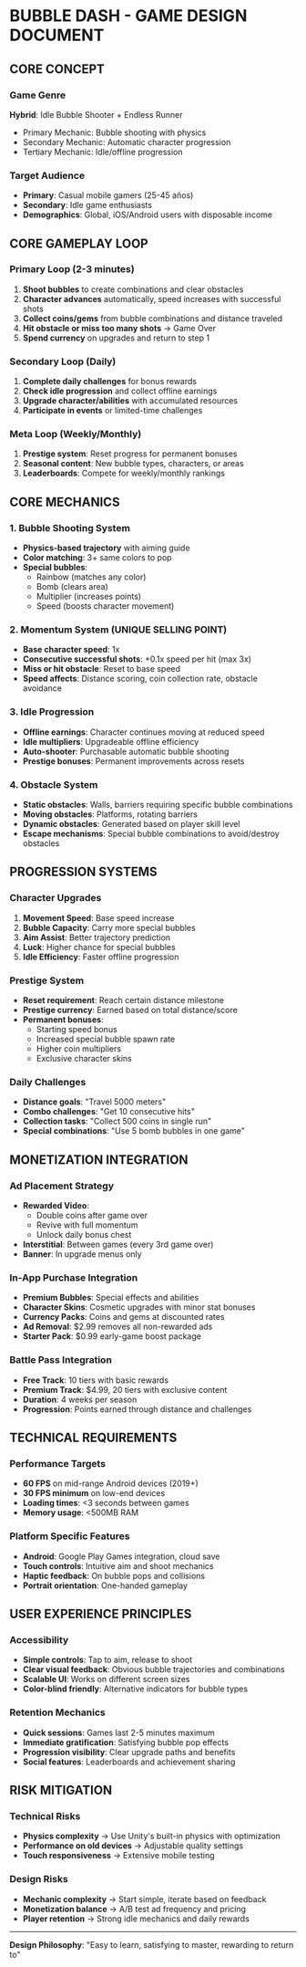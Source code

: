 # BUBBLE DASH - GAME DESIGN DOCUMENT

## CORE CONCEPT

### Game Genre
**Hybrid**: Idle Bubble Shooter + Endless Runner
- Primary Mechanic: Bubble shooting with physics
- Secondary Mechanic: Automatic character progression
- Tertiary Mechanic: Idle/offline progression

### Target Audience
- **Primary**: Casual mobile gamers (25-45 años)
- **Secondary**: Idle game enthusiasts
- **Demographics**: Global, iOS/Android users with disposable income

## CORE GAMEPLAY LOOP

### Primary Loop (2-3 minutes)
1. **Shoot bubbles** to create combinations and clear obstacles
2. **Character advances** automatically, speed increases with successful shots
3. **Collect coins/gems** from bubble combinations and distance traveled
4. **Hit obstacle or miss too many shots** → Game Over
5. **Spend currency** on upgrades and return to step 1

### Secondary Loop (Daily)
1. **Complete daily challenges** for bonus rewards
2. **Check idle progression** and collect offline earnings
3. **Upgrade character/abilities** with accumulated resources
4. **Participate in events** or limited-time challenges

### Meta Loop (Weekly/Monthly)
1. **Prestige system**: Reset progress for permanent bonuses
2. **Seasonal content**: New bubble types, characters, or areas
3. **Leaderboards**: Compete for weekly/monthly rankings

## CORE MECHANICS

### 1. Bubble Shooting System
- **Physics-based trajectory** with aiming guide
- **Color matching**: 3+ same colors to pop
- **Special bubbles**: 
  - Rainbow (matches any color)
  - Bomb (clears area)
  - Multiplier (increases points)
  - Speed (boosts character movement)

### 2. Momentum System (UNIQUE SELLING POINT)
- **Base character speed**: 1x
- **Consecutive successful shots**: +0.1x speed per hit (max 3x)
- **Miss or hit obstacle**: Reset to base speed
- **Speed affects**: Distance scoring, coin collection rate, obstacle avoidance

### 3. Idle Progression
- **Offline earnings**: Character continues moving at reduced speed
- **Idle multipliers**: Upgradeable offline efficiency
- **Auto-shooter**: Purchasable automatic bubble shooting
- **Prestige bonuses**: Permanent improvements across resets

### 4. Obstacle System
- **Static obstacles**: Walls, barriers requiring specific bubble combinations
- **Moving obstacles**: Platforms, rotating barriers
- **Dynamic obstacles**: Generated based on player skill level
- **Escape mechanisms**: Special bubble combinations to avoid/destroy obstacles

## PROGRESSION SYSTEMS

### Character Upgrades
1. **Movement Speed**: Base speed increase
2. **Bubble Capacity**: Carry more special bubbles
3. **Aim Assist**: Better trajectory prediction
4. **Luck**: Higher chance for special bubbles
5. **Idle Efficiency**: Faster offline progression

### Prestige System
- **Reset requirement**: Reach certain distance milestone
- **Prestige currency**: Earned based on total distance/score
- **Permanent bonuses**: 
  - Starting speed bonus
  - Increased special bubble spawn rate
  - Higher coin multipliers
  - Exclusive character skins

### Daily Challenges
- **Distance goals**: "Travel 5000 meters"
- **Combo challenges**: "Get 10 consecutive hits"
- **Collection tasks**: "Collect 500 coins in single run"
- **Special combinations**: "Use 5 bomb bubbles in one game"

## MONETIZATION INTEGRATION

### Ad Placement Strategy
- **Rewarded Video**: 
  - Double coins after game over
  - Revive with full momentum
  - Unlock daily bonus chest
- **Interstitial**: Between games (every 3rd game over)
- **Banner**: In upgrade menus only

### In-App Purchase Integration
- **Premium Bubbles**: Special effects and abilities
- **Character Skins**: Cosmetic upgrades with minor stat bonuses
- **Currency Packs**: Coins and gems at discounted rates
- **Ad Removal**: $2.99 removes all non-rewarded ads
- **Starter Pack**: $0.99 early-game boost package

### Battle Pass Integration
- **Free Track**: 10 tiers with basic rewards
- **Premium Track**: $4.99, 20 tiers with exclusive content
- **Duration**: 4 weeks per season
- **Progression**: Points earned through distance and challenges

## TECHNICAL REQUIREMENTS

### Performance Targets
- **60 FPS** on mid-range Android devices (2019+)
- **30 FPS minimum** on low-end devices
- **Loading times**: <3 seconds between games
- **Memory usage**: <500MB RAM

### Platform Specific Features
- **Android**: Google Play Games integration, cloud save
- **Touch controls**: Intuitive aim and shoot mechanics
- **Haptic feedback**: On bubble pops and collisions
- **Portrait orientation**: One-handed gameplay

## USER EXPERIENCE PRINCIPLES

### Accessibility
- **Simple controls**: Tap to aim, release to shoot
- **Clear visual feedback**: Obvious bubble trajectories and combinations
- **Scalable UI**: Works on different screen sizes
- **Color-blind friendly**: Alternative indicators for bubble types

### Retention Mechanics
- **Quick sessions**: Games last 2-5 minutes maximum
- **Immediate gratification**: Satisfying bubble pop effects
- **Progression visibility**: Clear upgrade paths and benefits
- **Social features**: Leaderboards and achievement sharing

## RISK MITIGATION

### Technical Risks
- **Physics complexity** → Use Unity's built-in physics with optimization
- **Performance on old devices** → Adjustable quality settings
- **Touch responsiveness** → Extensive mobile testing

### Design Risks
- **Mechanic complexity** → Start simple, iterate based on feedback
- **Monetization balance** → A/B test ad frequency and pricing
- **Player retention** → Strong idle mechanics and daily rewards

---

**Design Philosophy**: "Easy to learn, satisfying to master, rewarding to return to"